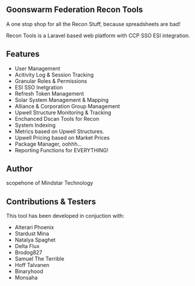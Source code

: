 ## Goonswarm Federation Recon Tools

A one stop shop for all the Recon Stuff, because spreadsheets are bad!

Recon Tools is a Laravel based web platform with CCP SSO ESI integration. 

## Features
  - User Management
  - Acitivity Log & Session Tracking
  - Granular Roles & Permissions
  - ESI SSO Inetgration
  - Refresh Token Management
  - Solar System Management & Mapping
  - Alliance & Corporation Group Management
  - Upwell Structure Monitoring & Tracking
  - Enchanced Dscan Tools for Recon
  - System Indexing
  - Metrics based on Upwell Structures.
  - Upwell Pricing based on Market Prices
  - Package Manager, oohhh...
  - Reporting Functions for EVERYTHING!

## Author

scopehone of Mindstar Technology 

## Contributions & Testers

This tool has been developed in conjuction with:

  - Alterari Phoenix
  - Stardust Mina
  - Natalya Spaghet
  - Delta Flux
  - Brodog827
  - Samuel The Terrible
  - Hoff Talvanen
  - Binaryhood
  - Monsaha



